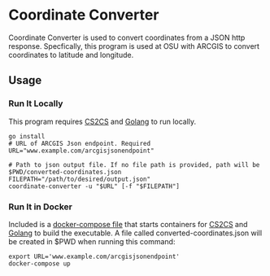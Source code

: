 # Coordinate Converter
Coordinate Converter is used to convert coordinates from a JSON http response. Specfically, this program is used at OSU with ARCGIS to convert coordinates to latitude and longitude.

## Usage

### Run It Locally
This program requires [CS2CS](http://proj4.org/apps/cs2cs.html) and [Golang](https://golang.org) to run locally. 
```
go install
# URL of ARCGIS Json endpoint. Required
URL="www.example.com/arcgisjsonendpoint"

# Path to json output file. If no file path is provided, path will be $PWD/converted-coordinates.json
FILEPATH="/path/to/desired/output.json"
coordinate-converter -u "$URL" [-f "$FILEPATH"]
```

### Run It in Docker
Included is a [docker-compose file](docker-compose.yml) that starts containers for [CS2CS](http://proj4.org/apps/cs2cs.html) and [Golang](https://golang.org) to build the executable. A file called converted-coordinates.json will be created in $PWD when running this command:
```
export URL='www.example.com/arcgisjsonendpoint'
docker-compose up
```
